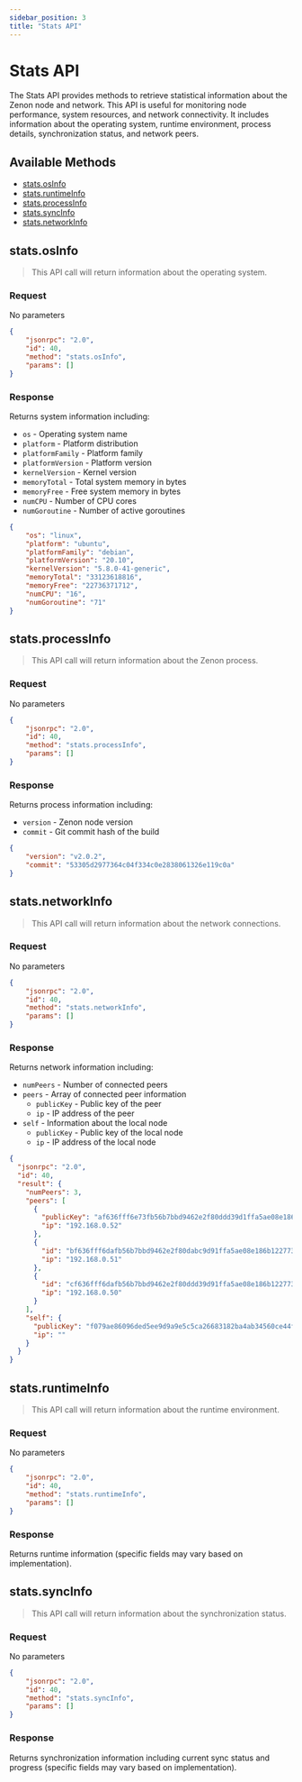 ```yaml
---
sidebar_position: 3
title: "Stats API"
---
```


# Stats API

The Stats API provides methods to retrieve statistical information about the Zenon node and network. This API is useful for monitoring node performance, system resources, and network connectivity. It includes information about the operating system, runtime environment, process details, synchronization status, and network peers.

## Available Methods

* [stats.osInfo](#statsosinfo)
* [stats.runtimeInfo](#statsruntimeinfo)
* [stats.processInfo](#statsprocessinfo)
* [stats.syncInfo](#statssyncinfo)
* [stats.networkInfo](#statsnetworkinfo)

## stats.osInfo

> This API call will return information about the operating system.

### Request

No parameters

```json
{
    "jsonrpc": "2.0",
    "id": 40,
    "method": "stats.osInfo",
    "params": []
}
```

### Response

Returns system information including:
* `os` - Operating system name
* `platform` - Platform distribution
* `platformFamily` - Platform family
* `platformVersion` - Platform version
* `kernelVersion` - Kernel version
* `memoryTotal` - Total system memory in bytes
* `memoryFree` - Free system memory in bytes
* `numCPU` - Number of CPU cores
* `numGoroutine` - Number of active goroutines

```json
{
    "os": "linux", 
    "platform": "ubuntu", 
    "platformFamily": "debian", 
    "platformVersion": "20.10", 
    "kernelVersion": "5.8.0-41-generic", 
    "memoryTotal": "33123618816", 
    "memoryFree": "22736371712", 
    "numCPU": "16", 
    "numGoroutine": "71"   
}
```

## stats.processInfo

> This API call will return information about the Zenon process.

### Request

No parameters

```json
{
    "jsonrpc": "2.0",
    "id": 40,
    "method": "stats.processInfo",
    "params": []
}
```

### Response

Returns process information including:
* `version` - Zenon node version
* `commit` - Git commit hash of the build

```json
{
    "version": "v2.0.2",
    "commit": "53305d2977364c04f334c0e2838061326e119c0a"
}
```

## stats.networkInfo

> This API call will return information about the network connections.

### Request

No parameters

```json
{
    "jsonrpc": "2.0",
    "id": 40,
    "method": "stats.networkInfo",
    "params": []
}
```

### Response

Returns network information including:
* `numPeers` - Number of connected peers
* `peers` - Array of connected peer information
  - `publicKey` - Public key of the peer
  - `ip` - IP address of the peer
* `self` - Information about the local node
  - `publicKey` - Public key of the local node
  - `ip` - IP address of the local node

```json
{
  "jsonrpc": "2.0",
  "id": 40,
  "result": {
    "numPeers": 3,
    "peers": [
      {
        "publicKey": "af636fff6e73fb56b7bbd9462e2f80ddd39d1ffa5ae08e186b1227730945aa5fec9a41120d1ab5476b41b8b8cb6d47d1c096060b2f75bc2472796279cb077025",
        "ip": "192.168.0.52"
      },
      {
        "id": "bf636fff6dafb56b7bbd9462e2f80dabc9d91ffa5ae08e186b1227730945aa5fec9a41120d1ab5476b41b8b8cb6d47d1c096060b2f75bc2472796279cb077025",
        "ip": "192.168.0.51"
      },
      {
        "id": "cf636fff6dafb56b7bbd9462e2f80ddd39d91ffa5ae08e186b1227730945cdefec9a41120d1ab5476b41b8b8cb6d47d1c096060b2f75bc2472796279cb077025",
        "ip": "192.168.0.50"
      }
    ],
    "self": {
      "publicKey": "f079ae86096ded5ee9d9a9e5c5ca26683182ba4ab34560ce44fee4c3369e88a209b2aea4ccc0b0073519ff88c08286c312f072cb0e8ec25a6ba1cd6cbfd72084",
      "ip": ""
    }
  }
}
```

## stats.runtimeInfo

> This API call will return information about the runtime environment.

### Request

No parameters

```json
{
    "jsonrpc": "2.0",
    "id": 40,
    "method": "stats.runtimeInfo",
    "params": []
}
```

### Response

Returns runtime information (specific fields may vary based on implementation).

## stats.syncInfo

> This API call will return information about the synchronization status.

### Request

No parameters

```json
{
    "jsonrpc": "2.0",
    "id": 40,
    "method": "stats.syncInfo",
    "params": []
}
```

### Response

Returns synchronization information including current sync status and progress (specific fields may vary based on implementation).